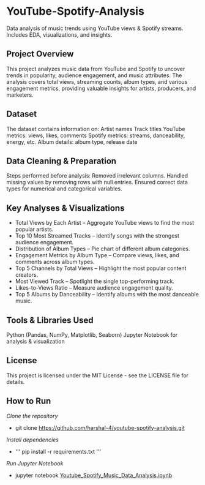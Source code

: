# YouTube-Spotify-Analysis
Data analysis of music trends using YouTube views &amp; Spotify streams. Includes EDA, visualizations, and insights.

## Project Overview
This project analyzes music data from YouTube and Spotify to uncover trends in popularity, audience engagement, and music attributes.
The analysis covers total views, streaming counts, album types, and various engagement metrics, providing valuable insights for artists, producers, and marketers.

## Dataset
The dataset contains information on:
Artist names
Track titles
YouTube metrics: views, likes, comments
Spotify metrics: streams, danceability, energy, etc.
Album details: album type, release date

## Data Cleaning & Preparation
Steps performed before analysis:
Removed irrelevant columns.
Handled missing values by removing rows with null entries.
Ensured correct data types for numerical and categorical variables.

## Key Analyses & Visualizations
- Total Views by Each Artist – Aggregate YouTube views to find the most popular artists.
- Top 10 Most Streamed Tracks – Identify songs with the strongest audience engagement.
- Distribution of Album Types – Pie chart of different album categories.
- Engagement Metrics by Album Type – Compare views, likes, and comments across album types.
- Top 5 Channels by Total Views – Highlight the most popular content creators.
- Most Viewed Track – Spotlight the single top-performing track.
- Likes-to-Views Ratio – Measure audience engagement quality.
- Top 5 Albums by Danceability – Identify albums with the most danceable music.

## Tools & Libraries Used
Python (Pandas, NumPy, Matplotlib, Seaborn)
Jupyter Notebook for analysis & visualization

## License
This project is licensed under the MIT License - see the LICENSE file for details.

## How to Run
_Clone the repository_
- git clone https://github.com/harshal-4/youtube-spotify-analysis.git

_Install dependencies_
- ''' pip install -r requirements.txt '''

_Run Jupyter Notebook_
- jupyter notebook [Youtube_Spotify_Music_Data_Analysis.ipynb](https://github.com/harshal-4/YouTube-Spotify-Music-Data-Analysis/blob/main/Youtube_Spotify_Music_Data_Analysis.ipynb)

